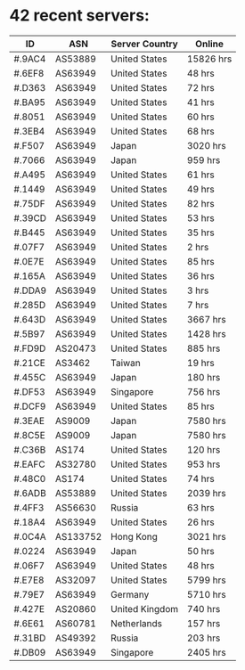 # 42 recent servers:

| ID | ASN | Server Country | Online |
| ------ | ------ | ------ | ------ |
| #.9AC4 | AS53889 | United States | 15826 hrs |
| #.6EF8 | AS63949 | United States | 48 hrs |
| #.D363 | AS63949 | United States | 72 hrs |
| #.BA95 | AS63949 | United States | 41 hrs |
| #.8051 | AS63949 | United States | 60 hrs |
| #.3EB4 | AS63949 | United States | 68 hrs |
| #.F507 | AS63949 | Japan | 3020 hrs |
| #.7066 | AS63949 | Japan | 959 hrs |
| #.A495 | AS63949 | United States | 61 hrs |
| #.1449 | AS63949 | United States | 49 hrs |
| #.75DF | AS63949 | United States | 82 hrs |
| #.39CD | AS63949 | United States | 53 hrs |
| #.B445 | AS63949 | United States | 35 hrs |
| #.07F7 | AS63949 | United States | 2 hrs |
| #.0E7E | AS63949 | United States | 85 hrs |
| #.165A | AS63949 | United States | 36 hrs |
| #.DDA9 | AS63949 | United States | 3 hrs |
| #.285D | AS63949 | United States | 7 hrs |
| #.643D | AS63949 | United States | 3667 hrs |
| #.5B97 | AS63949 | United States | 1428 hrs |
| #.FD9D | AS20473 | United States | 885 hrs |
| #.21CE | AS3462 | Taiwan | 19 hrs |
| #.455C | AS63949 | Japan | 180 hrs |
| #.DF53 | AS63949 | Singapore | 756 hrs |
| #.DCF9 | AS63949 | United States | 85 hrs |
| #.3EAE | AS9009 | Japan | 7580 hrs |
| #.8C5E | AS9009 | Japan | 7580 hrs |
| #.C36B | AS174 | United States | 120 hrs |
| #.EAFC | AS32780 | United States | 953 hrs |
| #.48C0 | AS174 | United States | 74 hrs |
| #.6ADB | AS53889 | United States | 2039 hrs |
| #.4FF3 | AS56630 | Russia | 63 hrs |
| #.18A4 | AS63949 | United States | 26 hrs |
| #.0C4A | AS133752 | Hong Kong | 3021 hrs |
| #.0224 | AS63949 | Japan | 50 hrs |
| #.06F7 | AS63949 | United States | 48 hrs |
| #.E7E8 | AS32097 | United States | 5799 hrs |
| #.79E7 | AS63949 | Germany | 5710 hrs |
| #.427E | AS20860 | United Kingdom | 740 hrs |
| #.6E61 | AS60781 | Netherlands | 157 hrs |
| #.31BD | AS49392 | Russia | 203 hrs |
| #.DB09 | AS63949 | Singapore | 2405 hrs |

